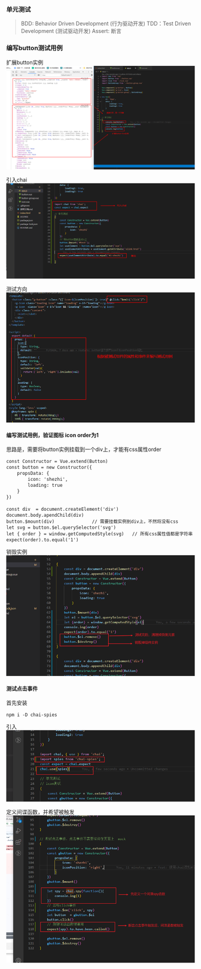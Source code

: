### 单元测试
>BDD: Behavior Driven Development (行为驱动开发)
>TDD：Test Driven Development (测试驱动开发)
>Assert: 断言


### 编写button测试用例
扩展button实例
![button](./1.png)

引入chai
![test](./2.png)

测试方向
![text](./3.png)

#### 编写测试用例，验证图标 icon order为1

思路是，需要将button实例挂载到一个div上，才能有css属性order
```
const Constructor = Vue.extend(Button)
const button = new Constructor({
    propsData: {
        icon: 'shezhi',
        loading: true
    }
})

const div  = document.createElement('div')
document.body.apendChild(div)
button.$mount(div)              // 需要挂载实例到div上，不然将没有css
let svg = button.$el.querySelector('svg')
let { order } = window.getComputedStyle(svg)   // 所有css属性值都是字符串
expect(order).to.equal('1')     
```

销毁实例
![text](./4.png)


#### 测试点击事件
首先安装
```
npm i -D chai-spies
```

引入
![chai-spies](./5.png)

定义间谍函数，并希望被触发
![chai-spies](./6.png)
